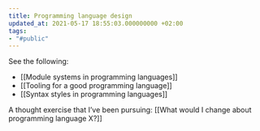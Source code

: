 ```yaml
---
title: Programming language design
updated_at: 2021-05-17 18:55:03.000000000 +02:00
tags:
- "#public"
---
```



See the following:

* [[Module systems in programming languages]]
* [[Tooling for a good programming language]]
* [[Syntax styles in programming languages]]

A thought exercise that I’ve been pursuing: [[What would I change about programming language X?]]